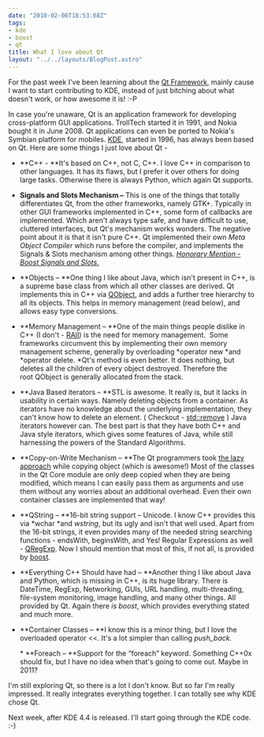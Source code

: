 ```yaml
---
date: "2010-02-06T18:53:08Z"
tags:
- kde
- boost
- qt
title: What I love about Qt
layout: "../../layouts/BlogPost.astro"
---
```


For the past week I've been learning about the <a href="http://en.wikipedia.org/wiki/Qt_(framework)">Qt Framework</a>, mainly cause I want to start contributing to KDE, instead of just bitching about what doesn't work, or how awesome it is! :-P

In case you're unaware, Qt is an application framework for developing cross-platform GUI applications. TrollTech started it in 1991, and Nokia bought it in June 2008. Qt applications can even be ported to Nokia's Symbian platform for mobiles. <a href="http://kde.org/">KDE</a>, started in 1996, has always been based on Qt. Here are some things I just love about Qt -

* **C++ 	- **It's based on C++, not C, 	C++. I love C++ in comparison to other languages. It has its 	flaws, but I prefer it over others for doing large tasks. Otherwise 	there is always Python, which again Qt supports.

* **Signals 	and Slots Mechanism –** This 	is one of the things that totally differentiates Qt, from the other 	frameworks,
namely GTK+. Typically in other GUI frameworks 	implemented in C++, some form of callbacks are implemented. Which 	aren't always type safe, and have difficult to use, cluttered 	interfaces, but Qt's mechanism works wonders. The negative point 	about it is that it isn't pure C++. Qt implemented their own *Meta 	Object Compiler* which runs 	before the compiler, and implements the Signals &amp; Slots 	mechanism among other things. *<a href="http://www.boost.org/doc/libs/1_42_0/doc/html/signals.html">Honorary Mention - Boost Signals and Slots.</a>*

* **Objects 	– **One thing I like about 	Java, which isn't present in C++, is a supreme base class from which 	all other classes are derived. Qt implements this in C++ via <a href="http://doc.trolltech.com/4.6/qobject.html">QObject</a>, and adds a 	further tree hierarchy to all its objects. This helps in memory 	management (read below), and allows easy type conversions.

* **Memory 	Management – **One of the main
things people dislike in C++ (I don't - <a href="http://en.wikipedia.org/wiki/RAII">RAII</a>) is the need for memory 	management.  Some frameworks circumvent this by implementing 	their own memory management scheme, generally by overloading 	*operator new *and 	*operator delete. *Qt's 	method is even better. It does nothing, but deletes all the children 	of every object destroyed. Therefore the root QObject is generally 	allocated from the stack.

* **Java 	Based iterators – **STL 	is awesome. It really is, but it lacks in usability in certain ways. 	Namely deleting objects from a container. As iterators have no 	knowledge about the underlying implementation, they can't know how 	to delete an element. ( Checkout - <a href="http://www.cplusplus.com/reference/algorithm/remove/">std::remove</a> ) Java iterators however can. The 	best part is that they have both C++ and Java style iterators, which 	gives some features of Java, while still harnessing the powers of
the Standard Algorithms.

* **Copy-on-Write 	Mechanism – **The 	Qt programmers took <a href="http://doc.troll.no/4.6/implicit-sharing.html">the lazy approach</a> while copying object (which is 	awesome!) Most of the classes in the Qt Core module are only deep 	copied when they are being modified, which means I can easily pass 	them as arguments and use them without any worries about an 	additional overhead. Even their own container classes are 	implemented that way!

* **QString 	– **16-bit 	string support – Unicode. I know C++ provides this via *wchar *and 	*wstring*, but its ugly and isn't that well used. Apart from the 16-bit 	strings, it even provides many of the needed string searching 	functions - endsWith, beginsWith, and Yes! Regular Expressions as 	well - <a href="http://doc.troll.no/4.6/qregexp.html">QRegExp</a>. Now I should mention that most of this, if not all, is provided by <a href="http://www.boost.org/">boost</a>.

* **Everything 	C++ Should have had – **Another 	thing I like about Java and Python, which is missing in C++, is its 	huge library. There is DateTime, RegExp,  Networking, GUIs, URL 	handling, multi-threading, file-system monitoring, image handling, 	and many other things. All provided by Qt. Again there *is 	boost*, 	which provides everything stated and much more.

* **Container 	Classes – **I 	know this is a minor thing, but I love the overloaded operator &lt;&lt;. 	It's a lot simpler than calling *push_back.*</li> * **Foreach – **Support for the 	“foreach” keyword. Something C++0x should fix, but I 	have no idea when that's going to come out. Maybe in 2011?

I'm still exploring Qt, so there is a lot I don't know. But so far I'm really impressed. It really integrates everything together. I can totally see why KDE chose Qt.

Next week, after KDE 4.4 is released. I'll start going through the KDE code. :-)
